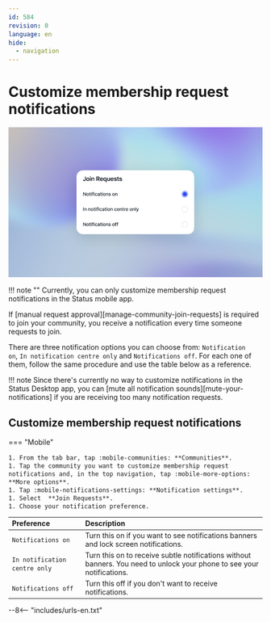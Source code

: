```yaml
---
id: 584
revision: 0
language: en
hide:
  - navigation
---
```


# Customize membership request notifications

![There are three different notification options you can choose to customize membership requests. ](./customize-membership-request-notifications/584-0-1-light.png#only-light)

!!! note ""
    Currently, you can only customize membership request notifications in the Status mobile app.

 If [manual request approval][manage-community-join-requests] is required to join your community, you receive a notification every time someone requests to join.  

There are three notification options you can choose from: `Notification on`, `In notification centre only` and `Notifications off`. For each one of them, follow the same procedure and use the table below as a reference.

!!! note
    Since there's currently no way to customize notifications in the Status Desktop app, you can [mute all notification sounds][mute-your-notifications] if you are receiving too many notification requests.

## Customize membership request notifications

=== "Mobile"

    1. From the tab bar, tap :mobile-communities: **Communities**.
    1. Tap the community you want to customize membership request notifications and, in the top navigation, tap :mobile-more-options: **More options**.
    1. Tap :mobile-notifications-settings: **Notification settings**.
    1. Select  **Join Requests**.
    1. Choose your notification preference.
    
| Preference | Description |
|:---|:---|
| `Notifications on`| Turn this on if you want to see notifications banners and lock screen notifications. |
| `In notification centre only` |Turn this on to receive subtle notifications without banners. You need to unlock your phone to see your notifications. |
| `Notifications off` | Turn this off if you don't want to receive notifications. |

--8<-- "includes/urls-en.txt"
